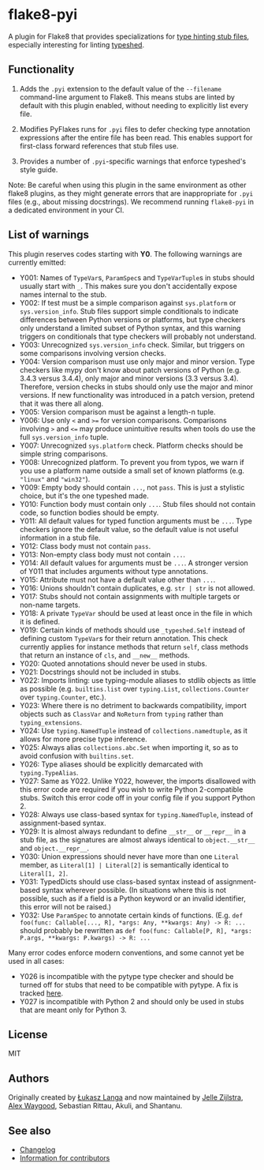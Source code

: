 # flake8-pyi

A plugin for Flake8 that provides specializations for
[type hinting stub files](https://www.python.org/dev/peps/pep-0484/#stub-files),
especially interesting for linting
[typeshed](https://github.com/python/typeshed/).


## Functionality

1. Adds the `.pyi` extension to the default value of the `--filename`
   command-line argument to Flake8.  This means stubs are linted by default with
   this plugin enabled, without needing to explicitly list every file.

2. Modifies PyFlakes runs for `.pyi` files to defer checking type annotation
   expressions after the entire file has been read.  This enables support for
   first-class forward references that stub files use.

3. Provides a number of `.pyi`-specific warnings that enforce typeshed's
   style guide.

Note: Be careful when using this plugin in the same environment as other flake8
plugins, as they might generate errors that are inappropriate for
`.pyi` files (e.g., about missing docstrings). We recommend running
`flake8-pyi` in a dedicated environment in your CI.


## List of warnings

This plugin reserves codes starting with **Y0**. The following warnings are
currently emitted:

* Y001: Names of `TypeVar`s, `ParamSpec`s and `TypeVarTuple`s in stubs
  should usually start with `_`. This makes sure you don't accidentally expose
  names internal to the stub.
* Y002: If test must be a simple comparison against `sys.platform` or
  `sys.version_info`. Stub files support simple conditionals to indicate
  differences between Python versions or platforms, but type checkers only
  understand a limited subset of Python syntax, and this warning triggers on
  conditionals that type checkers will probably not understand.
* Y003: Unrecognized `sys.version_info` check. Similar, but triggers on some
  comparisons involving version checks.
* Y004: Version comparison must use only major and minor version. Type checkers
  like mypy don't know about patch versions of Python (e.g. 3.4.3 versus 3.4.4),
  only major and minor versions (3.3 versus 3.4). Therefore, version checks in
  stubs should only use the major and minor versions. If new functionality was
  introduced in a patch version, pretend that it was there all along.
* Y005: Version comparison must be against a length-n tuple.
* Y006: Use only `<` and `>=` for version comparisons. Comparisons involving
  `>` and `<=` may produce unintuitive results when tools do use the full
  `sys.version_info` tuple.
* Y007: Unrecognized `sys.platform` check. Platform checks should be simple
  string comparisons.
* Y008: Unrecognized platform. To prevent you from typos, we warn if you use a
  platform name outside a small set of known platforms (e.g. `"linux"` and
  `"win32"`).
* Y009: Empty body should contain `...`, not `pass`. This is just a stylistic
  choice, but it's the one typeshed made.
* Y010: Function body must contain only `...`. Stub files should not contain
  code, so function bodies should be empty.
* Y011: All default values for typed function arguments must be `...`. Type
  checkers ignore the default value, so the default value is not useful
  information in a stub file.
* Y012: Class body must not contain `pass`.
* Y013: Non-empty class body must not contain `...`.
* Y014: All default values for arguments must be `...`. A stronger version
  of Y011 that includes arguments without type annotations.
* Y015: Attribute must not have a default value other than `...`.
* Y016: Unions shouldn't contain duplicates, e.g. `str | str` is not allowed.
* Y017: Stubs should not contain assignments with multiple targets or non-name
  targets.
* Y018: A private `TypeVar` should be used at least once in the file in which
  it is defined.
* Y019: Certain kinds of methods should use `_typeshed.Self` instead of
  defining custom `TypeVar`s for their return annotation. This check currently
  applies for instance methods that return `self`, class methods that return
  an instance of `cls`, and `__new__` methods.
* Y020: Quoted annotations should never be used in stubs.
* Y021: Docstrings should not be included in stubs.
* Y022: Imports linting: use typing-module aliases to stdlib objects as little
  as possible (e.g. `builtins.list` over `typing.List`,
  `collections.Counter` over `typing.Counter`, etc.).
* Y023: Where there is no detriment to backwards compatibility, import objects
  such as `ClassVar` and `NoReturn` from `typing` rather than
  `typing_extensions`.
* Y024: Use `typing.NamedTuple` instead of `collections.namedtuple`, as it
  allows for more precise type inference.
* Y025: Always alias `collections.abc.Set` when importing it, so as to avoid
  confusion with `builtins.set`.
* Y026: Type aliases should be explicitly demarcated with `typing.TypeAlias`.
* Y027: Same as Y022. Unlike Y022, however, the imports disallowed with this
  error code are required if you wish to write Python 2-compatible stubs.
  Switch this error code off in your config file if you support Python 2.
* Y028: Always use class-based syntax for `typing.NamedTuple`, instead of
  assignment-based syntax.
* Y029: It is almost always redundant to define `__str__` or `__repr__` in
  a stub file, as the signatures are almost always identical to
  `object.__str__` and `object.__repr__`.
* Y030: Union expressions should never have more than one `Literal` member,
  as `Literal[1] | Literal[2]` is semantically identical to
  `Literal[1, 2]`.
* Y031: TypedDicts should use class-based syntax instead of assignment-based
  syntax wherever possible. (In situations where this is not possible, such as
  if a field is a Python keyword or an invalid identifier, this error will not
  be raised.)
* Y032: Use ``ParamSpec`` to annotate certain kinds of functions. (E.g.
  ``def foo(func: Callable[..., R], *args: Any, **kwargs: Any) -> R: ...``
  should probably be rewritten as
  ``def foo(func: Callable[P, R], *args: P.args, **kwargs: P.kwargs) -> R: ...``

Many error codes enforce modern conventions, and some cannot yet be used in
all cases:

* Y026 is incompatible with the pytype type checker and should be turned
  off for stubs that need to be compatible with pytype. A fix is tracked
  [here](https://github.com/google/pytype/issues/787).
* Y027 is incompatible with Python 2 and should only be used in stubs
  that are meant only for Python 3.

## License

MIT


## Authors

Originally created by [Łukasz Langa](mailto:lukasz@langa.pl) and
now maintained by
[Jelle Zijlstra](mailto:jelle.zijlstra@gmail.com),
[Alex Waygood](mailto:alex.waygood@gmail.com),
Sebastian Rittau, Akuli, and Shantanu.

## See also

* [Changelog](./CHANGELOG.md)
* [Information for contributors](./CONTRIBUTING.md)
